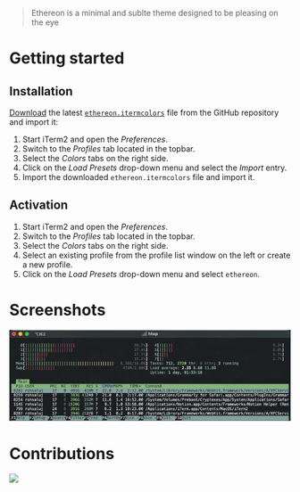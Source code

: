 > Ethereon is a minimal and sublte theme designed to be pleasing on the eye

# Getting started

## Installation

[Download](https://github.com/ethereontheme/iterm2/releases/latest) the latest [`ethereon.itermcolors`](https://github.com/ethereontheme/iterm2/blob/main/ethereon.itermcolors) file from the GitHub repository and import it:

1. Start iTerm2 and open the _Preferences_.
2. Switch to the _Profiles_ tab located in the topbar.
3. Select the _Colors_ tabs on the right side.
4. Click on the _Load Presets_ drop-down menu and select the _Import_ entry.
5. Import the downloaded `ethereon.itermcolors` file and import it.

## Activation

1. Start iTerm2 and open the _Preferences_.
2. Switch to the _Profiles_ tab located in the topbar.
3. Select the _Colors_ tabs on the right side.
4. Select an existing profile from the profile list window on the left or create a new profile.
5. Click on the _Load Presets_ drop-down menu and select `ethereon`.

# Screenshots

![](screenshots/htop.png)

# Contributions

<a href="https://www.buymeacoffee.com/rohit04saluja"><img src="https://img.buymeacoffee.com/button-api/?text=Buy me a cuppa&emoji=🍵&slug=rohit04saluja&button_colour=5d8d87&font_colour=ffffff&font_family=Inter&outline_colour=ffffff&coffee_colour=FFDD00" />
